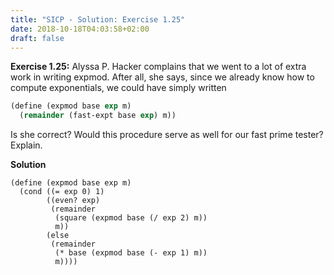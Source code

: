 ```yaml
---
title: "SICP - Solution: Exercise 1.25"
date: 2018-10-18T04:03:58+02:00
draft: false
---
```


**Exercise 1.25:** Alyssa P. Hacker complains that we went to a lot of extra work in writing expmod. After all, she says, since we already know how to compute exponentials, we could have simply written

```scheme
(define (expmod base exp m)
  (remainder (fast-expt base exp) m))
```

Is she correct? Would this procedure serve as well for our fast prime tester? Explain.

**Solution**

```sheme
(define (expmod base exp m)
  (cond ((= exp 0) 1)
        ((even? exp)
         (remainder
          (square (expmod base (/ exp 2) m))
          m))
        (else
         (remainder
          (* base (expmod base (- exp 1) m))
          m))))
```
